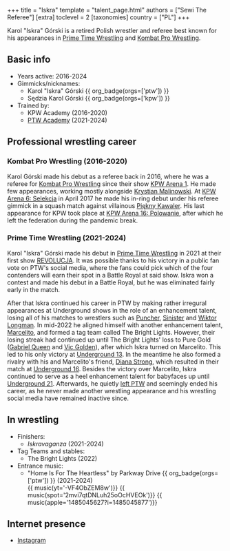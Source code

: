 +++
title = "Iskra"
template = "talent_page.html"
authors = ["Sewi The Referee"]
[extra]
toclevel = 2
[taxonomies]
country = ["PL"]
+++

Karol "Iskra" Górski is a retired Polish wrestler and referee best known for his appearances in [Prime Time Wrestling](@/o/ptw.md) and [Kombat Pro Wrestling](@/o/kpw.md).

## Basic info

* Years active: 2016-2024
* Gimmicks/nicknames:
  - Karol "Iskra" Górski {{ org_badge(orgs=['ptw']) }}
  - Sędzia Karol Górski {{ org_badge(orgs=['kpw']) }}
* Trained by:
  - KPW Academy (2016-2020)
  - [PTW Academy](@/o/ptw-academy.md) (2021-2024)
 
## Professional wrestling career

### Kombat Pro Wrestling (2016-2020)

Karol Górski made his debut as a referee back in 2016, where he was a referee for [Kombat Pro Wrestling](@/o/kpw.md) since their show [KPW Arena 1](@/e/kpw/2016-02-27-kpw-arena-1.md). He made few appearances, working mostly alongside [Krystian Malinowski](@/w/krystian-malinowski.md). At [KPW Arena 6: Selekcja](@/e/kpw/2017-04-08-kpw-arena-6.md) in April 2017 he made his in-ring debut under his referee gimmick in a squash match against villainous [Piękny Kawaler](@/w/piekny-kawaler.md). His last appearance for KPW took place at [KPW Arena 16: Polowanie](@/e/kpw/2020-02-01-kpw-arena-16.md), after which he left the federation during the pandemic break.

### Prime Time Wrestling (2021-2024)

Karol "Iskra" Górski made his debut in [Prime Time Wrestling](@/o/ptw.md) in 2021 at their first show [REVOLUCJA](@/e/ptw/2021-10-09-ptw-1-revolucja.md). It was possible thanks to his victory in a public fan vote on PTW's social media, where the fans could pick which of the four contenders will earn their spot in a Battle Royal at said show. Iskra won a contest and made his debut in a Battle Royal, but he was eliminated fairly early in the match. 

After that Iskra continued his career in PTW by making rather irregural appearances at Underground shows in the role of an enhancement talent, losing all of his matches to wrestlers such as [Puncher](@/w/puncher.md), [Sinister](@/w/sinister.md) and [Wiktor Longman](@/w/wiktor-longman.md). In mid-2022 he aligned himself with another enhancement talent, [Marcelito](@/w/marcelito.md), and formed a tag team called The Bright Lights. However, their losing streak had continued up until The Bright Lights' loss to Pure Gold ([Gabriel Queen](@/w/gabriel-queen.md) and [Vic Golden](@/w/vic-golden.md)), after which Iskra turned on Marcelito. This led to his only victory at [Underground 13](@/e/ptw/2023-03-26-ptw-underground-13.md). In the meantime he also formed a rivalry with his and Marcelito's friend, [Diana Strong](@/w/diana-strong.md), which resulted in their match at [Underground 16](@/e/ptw/2023-07-30-ptw-underground-16.md). Besides the victory over Marcelito, Iskra continued to serve as a heel enhancement talent for babyfaces up until [Underground 21](@/e/ptw/2024-04-13-ptw-underground-21.md). Afterwards, he quietly [left PTW](@/a/ptw-exits.md) and seemingly ended his career, as he never made another wrestling appearance and his wrestling social media have remained inactive since.

## In wrestling

* Finishers:
  - _Iskravaganza_ (2021-2024)
* Tag Teams and stables:
  - The Bright Lights (2022)
* Entrance music:
  - "Home Is For The Heartless" by Parkway Drive
    {{ org_badge(orgs=['ptw']) }} (2021-2024) <br>
       {{ music(yt='-VF4ObZEM8w')}}
       {{ music(spot='2mvi7qtDNLuh25oOcHVEOk')}}
       {{ music(apple='1485045627?i=1485045877')}}

## Internet presence

* [Instagram](https://www.instagram.com/iskra_wrestling/)
